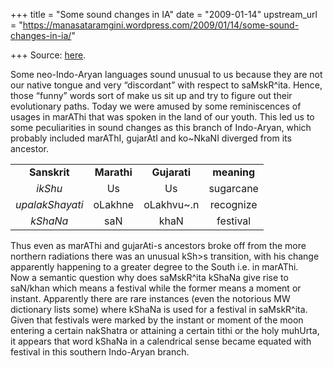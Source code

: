 +++
title = "Some sound changes in IA"
date = "2009-01-14"
upstream_url = "https://manasataramgini.wordpress.com/2009/01/14/some-sound-changes-in-ia/"

+++
Source: [here](https://manasataramgini.wordpress.com/2009/01/14/some-sound-changes-in-ia/).

Some neo-Indo-Aryan languages sound unusual to us because they are not
our native tongue and very “discordant” with respect to saMskR^ita.
Hence, those “funny” words sort of make us sit up and try to figure out
their evolutionary paths. Today we were amused by some reminiscences of
usages in marAThi that was spoken in the land of our youth. This led us
to some peculiarities in sound changes as this branch of Indo-Aryan,
which probably included marAThI, gujarAtI and ko\~NkaNI diverged from
its ancestor.

|                 |             |              |             |
|:---------------:|:-----------:|:------------:|:-----------:|
|  **Sanskrit**   | **Marathi** | **Gujarati** | **meaning** |
|     *ikShu*     |     Us      |      Us      |  sugarcane  |
| *upalakShayati* |   oLakhne   | oLakhvu\~.n  |  recognize  |
|    *kShaNa*     |     saN     |     khaN     |  festival   |

Thus even as marAThi and gujarAti-s ancestors broke off from the more
northern radiations there was an unusual kSh>s transition, with his
change apparently happening to a greater degree to the South i.e. in
marAThi.  
Now a semantic question why does saMskR^ita kShaNa give rise to saN/khan
which means a festival while the former means a moment or instant.
Apparently there are rare instances (even the notorious MW dictionary
lists some) where kShaNa is used for a festival in saMskR^ita. Given
that festivals were marked by the instant or moment of the moon entering
a certain nakShatra or attaining a certain tithi or the holy muhUrta, it
appears that word kShaNa in a calendrical sense became equated with
festival in this southern Indo-Aryan branch.

